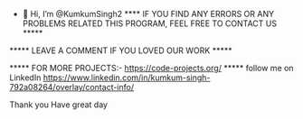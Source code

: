 - 👋 Hi, I’m @KumkumSingh2
**** IF YOU FIND ANY ERRORS OR ANY PROBLEMS RELATED THIS PROGRAM, FEEL FREE TO CONTACT US *****  


***** LEAVE A COMMENT IF YOU LOVED OUR WORK *****


***** FOR MORE PROJECTS:- https://code-projects.org/ *****
follow me on LinkedIn https://www.linkedin.com/in/kumkum-singh-792a08264/overlay/contact-info/

Thank you
Have great day

 

<!---
KumkumSingh2/KumkumSingh2 is a ✨ special ✨ repository because its `README.md` (this file) appears on your GitHub profile.
You can click the Preview link to take a look at your changes.
--->
